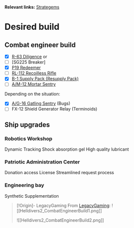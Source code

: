 **Relevant links:** [Strategems]

# Desired build

## Combat engineer build
- [x] [R-63 Diligence] or
- [ ] [SG225 Breaker]
- [x] [P19 Redeemer]
- [ ] [RL-112 Recoilless Rifle]
- [x] [B-1 Supply Pack (Resupply Pack)]
- [ ] [A/M-12 Mortar Sentry]

Depending on the situation:

- [x] [A/G-16 Gatling Sentry] (Bugs)
- [ ] FX-12 Shield Generator Relay (Terminoids)

## Ship upgrades

### Robotics Workshop

Dynamic Tracking 
Shock absorption gel
High quality lubricant

### Patriotic Administration Center

Donation access License
Streamlined request process

### Engineering bay

Synthetic Supplementation

> [!Origin]- LegacyGaming
> From [LegacyGaming]:
> ![[Helldivers2_CombatEngineerBuild1.png]]
>
> ![[Helldivers2_CombatEngineerBuild2.png]]

[LegacyGaming]: https://www.youtube.com/watch?v=m6j8s-6Cymw&ab_channel=LegacyGaming
[Strategems]: https://helldivers.fandom.com/wiki/Stratagems_(Helldivers_2)
[P19 Redeemer]: https://helldivers-ii.fandom.com/wiki/P-19_Redeemer
[R-63 Diligence]: https://helldivers-ii.fandom.com/wiki/R-63_Diligence
[SG-225 Breaker]: https://helldivers.fandom.com/wiki/SG-225_Breaker
[RL-112 Recoilless Rifle]: https://helldivers.fandom.com/wiki/RL-112_Recoilless_Rifle
[B-1 Supply Pack (Resupply Pack)]: https://helldivers.fandom.com/wiki/Resupply_Pack
[A/M-12 Mortar Sentry]: https://helldivers.fandom.com/wiki/A/M-12_Mortar_Sentry
[A/G-16 Gatling Sentry]: https://helldivers.fandom.com/wiki/A/G-16_Gatling_Sentry
